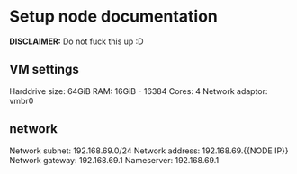 # Setup node documentation

**DISCLAIMER:** Do not fuck this up :D

## VM settings
Harddrive size: 64GiB
RAM: 16GiB - 16384
Cores: 4
Network adaptor: vmbr0

## network
Network subnet: 192.168.69.0/24
Network address: 192.168.69.{{NODE IP}}
Network gateway: 192.168.69.1
Nameserver: 192.168.69.1
